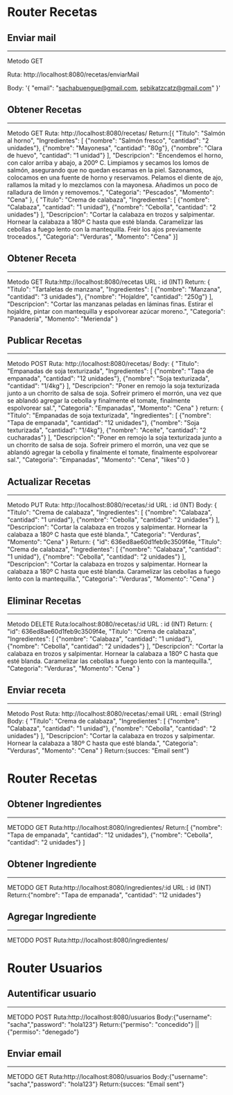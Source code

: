 Router Recetas
==============

## Enviar mail 
----------------
Metodo GET

Ruta: http://localhost:8080/recetas/enviarMail 

Body:
  '{
  "email": "sachabuengue@gmail.com, sebikatzcatz@gmail.com"
}'



## Obtener Recetas 
---------------------

Metodo GET
Ruta: http://localhost:8080/recetas/
Return:[{
    "Titulo": "Salmón al horno",
    "Ingredientes": [
      {"nombre": "Salmón fresco", "cantidad": "2 unidades"}, 
      {"nombre": "Mayonesa", "cantidad": "80g"}, 
      {"nombre": "Clara de huevo", "cantidad": "1 unidad"}
    ],
    "Descripcion": "Encendemos el horno, con calor arriba y abajo, a 200º C. Limpiamos y secamos los lomos de salmón, asegurando que no quedan escamas en la piel. Sazonamos, colocamos en una fuente de horno y reservamos. Pelamos el diente de ajo, rallamos la mitad y lo mezclamos con la mayonesa. Añadimos un poco de ralladura de limón y removemos.",
    "Categoria": "Pescados",
    "Momento": "Cena"
  },
  {
    "Titulo": "Crema de calabaza",
    "Ingredientes": [
      {"nombre": "Calabaza", "cantidad": "1 unidad"}, 
      {"nombre": "Cebolla", "cantidad": "2 unidades"} 
    ],
    "Descripcion": "Cortar la calabaza en trozos y salpimentar.
    Hornear la calabaza a 180º C hasta que esté blanda.
    Caramelizar las cebollas a fuego lento con la mantequilla.
    Freir los ajos previamente troceados.",
    "Categoria": "Verduras",
    "Momento": "Cena"
  }]

## Obtener Receta
--------------------

Metodo GET
Ruta:http://localhost:8080/recetas
URL : id (INT)
Return: {
    "Titulo": "Tartaletas de manzana",
    "Ingredientes": [
      {"nombre": "Manzana", "cantidad": "3 unidades"}, 
      {"nombre": "Hojaldre", "cantidad": "250g"}
    ],
    "Descripcion": "Cortar las manzanas peladas en láminas finas.
    Estirar el hojaldre, pintar con mantequilla y espolvorear azúcar moreno.",
    "Categoria": "Panadería",
    "Momento": "Merienda"
  }


## Publicar Recetas
---------------------

Metodo POST
Ruta: http://localhost:8080/recetas/
Body:
{
  "Titulo": "Empanadas de soja texturizada",
  "Ingredientes": [
    {"nombre": "Tapa de empanada", "cantidad": "12 unidades"}, 
    {"nombre": "Soja texturizada", "cantidad": "1/4kg"} 
  ],
  "Descripcion": "Poner en remojo la soja texturizada junto a un chorrito de salsa de soja. Sofreir primero el morrón, una vez que se ablandó agregar la cebolla y finalmente el tomate, finalmente espolvorear sal.",
  "Categoria": "Empanadas",
  "Momento": "Cena"
}
return:
{
  "Titulo": "Empanadas de soja texturizada",
  "Ingredientes": [
    {"nombre": "Tapa de empanada", "cantidad": "12 unidades"}, 
    {"nombre": "Soja texturizada", "cantidad": "1/4kg"}, 
    {"nombre": "Aceite", "cantidad": "2 cucharadas"}
  ],
  "Descripcion": "Poner en remojo la soja texturizada junto a un chorrito de salsa de soja. Sofreir primero el morrón, una vez que se ablandó agregar la cebolla y finalmente el tomate, finalmente espolvorear sal.",
  "Categoria": "Empanadas",
  "Momento": "Cena",
  "likes":0
}


## Actualizar Recetas
-----------------------

Metodo PUT
Ruta: http://localhost:8080/recetas/:id
URL : id (INT)
Body:
  {
    "Titulo": "Crema de calabaza",
    "Ingredientes": [
      {"nombre": "Calabaza", "cantidad": "1 unidad"}, 
      {"nombre": "Cebolla", "cantidad": "2 unidades"} 
    ],
    "Descripcion": "Cortar la calabaza en trozos y salpimentar.
    Hornear la calabaza a 180º C hasta que esté blanda.",
    "Categoria": "Verduras",
    "Momento": "Cena"
  }
Return:
   {
    "id": 636ed8ae60d1feb9c3509f4e,
    "Titulo": "Crema de calabaza",
    "Ingredientes": [
      {"nombre": "Calabaza", "cantidad": "1 unidad"}, 
      {"nombre": "Cebolla", "cantidad": "2 unidades"}
    ],
    "Descripcion": "Cortar la calabaza en trozos y salpimentar.
    Hornear la calabaza a 180º C hasta que esté blanda.
    Caramelizar las cebollas a fuego lento con la mantequilla.",
    "Categoria": "Verduras",
    "Momento": "Cena"
  }


 ## Eliminar Recetas
-----------------------

Metodo DELETE
Ruta:localhost:8080/recetas/:id
URL : id (INT)
Return:
   {
    "id": 636ed8ae60d1feb9c3509f4e,
    "Titulo": "Crema de calabaza",
    "Ingredientes": [
      {"nombre": "Calabaza", "cantidad": "1 unidad"}, 
      {"nombre": "Cebolla", "cantidad": "2 unidades"}
    ],
    "Descripcion": "Cortar la calabaza en trozos y salpimentar.
    Hornear la calabaza a 180º C hasta que esté blanda.
    Caramelizar las cebollas a fuego lento con la mantequilla.",
    "Categoria": "Verduras",
    "Momento": "Cena"
  }


## Enviar receta
-------------------

Metodo Post
Ruta: http://localhost:8080/recetas/:email
URL : email (String)
Body:
  {
    "Titulo": "Crema de calabaza",
    "Ingredientes": [
      {"nombre": "Calabaza", "cantidad": "1 unidad"}, 
      {"nombre": "Cebolla", "cantidad": "2 unidades"} 
    ],
    "Descripcion": "Cortar la calabaza en trozos y salpimentar.
    Hornear la calabaza a 180º C hasta que esté blanda.",
    "Categoria": "Verduras",
    "Momento": "Cena"
  }
Return:{succes: "Email sent"}


Router Recetas
===============

## Obtener Ingredientes
--------------------------

METODO GET
Ruta:http://localhost:8080/ingredientes/
Return:[
{"nombre": "Tapa de empanada", "cantidad": "12 unidades"}, 
{"nombre": "Cebolla", "cantidad": "2 unidades"}
]

## Obtener Ingrediente
------------------------

METODO GET
Ruta:http://localhost:8080/ingredientes/:id
URL : id (INT)
Return:{"nombre": "Tapa de empanada", "cantidad": "12 unidades"}

## Agregar Ingrediente
-------------------------

METODO POST
Ruta:http://localhost:8080/ingredientes/


Router Usuarios
===============


## Autentificar usuario
-------------------------

METODO POST
Ruta:http://localhost:8080/usuarios
Body:{"username": "sacha","password": "hola123"}
Return:{"permiso": "concedido"} || {"permiso": "denegado"}


## Enviar email
-------------------------

METODO GET
Ruta:http://localhost:8080/usuarios
Body:{"username": "sacha","password": "hola123"}
Return:{succes: "Email sent"}
